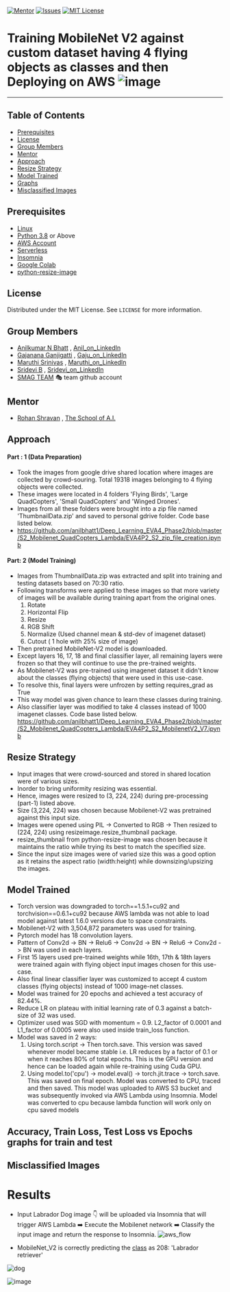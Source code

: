 <!-- PROJECT SHIELDS -->
<!--
*** I'm using markdown "reference style" links for readability.
*** Reference links are enclosed in brackets [ ] instead of parentheses ( ).
*** See the bottom of this document for the declaration of the reference variables
*** for contributors-url, forks-url, etc. This is an optional, concise syntax you may use.
*** https://www.markdownguide.org/basic-syntax/#reference-style-links
-->
[![Mentor][mentor-shield]][mentor-url]
[![Issues][issues-shield]][issues-url]
[![MIT License][license-shield]][license-url]

# Training MobileNet V2 against custom dataset having 4 flying objects as classes and then Deploying on AWS ![image](https://github.com/anilbhatt1/Deep_Learning_EVA4_Phase2/blob/master/S1_MobileNet_AWS_Lambda_S3_Insomnia/aws.jpg)
________

<!-- TABLE OF CONTENTS -->
## Table of Contents

* [Prerequisites](#prerequisites)
* [License](#license)
* [Group Members](#group-members)
* [Mentor](#mentor)
* [Approach](#Approach)
* [Resize Strategy](#resize-strategy)
* [Model Trained](#model-trained)
* [Graphs](#graphs)
* [Misclassified Images](#misclassified-images)
        
## Prerequisites

* [Linux](https://www.tutorialspoint.com/ubuntu/index.htm)
* [Python 3.8](https://www.python.org/downloads/) or Above
* [AWS Account](https://aws.amazon.com/free/?all-free-tier.sort-by=item.additionalFields.SortRank&all-free-tier.sort-order=asc)
* [Serverless](https://www.serverless.com/) 
* [Insomnia](https://insomnia.rest/download/)
* [Google Colab](https://colab.research.google.com/)
* [python-resize-image](https://pypi.org/project/python-resize-image/)

<!-- LICENSE -->
## License

Distributed under the MIT License. See `LICENSE` for more information.

<!-- GROUP MEMBERS -->
## Group Members
  - [Anilkumar N Bhatt](https://github.com/anilbhatt1) , [Anil_on_LinkedIn](https://www.linkedin.com/in/anilkumar-n-bhatt/)
  - [Gajanana Ganjigatti](https://github.com/gaju27) , [Gaju_on_LinkedIn](https://www.linkedin.com/in/gajanana-ganjigatti/)
  - [Maruthi Srinivas](https://github.com/mmaruthi) , [Maruthi_on_LinkedIn](https://www.linkedin.com/in/maruthi-srinivas-m/)
  - [Sridevi B](https://github.com/sridevibonthu) , [Sridevi_on_LinkedIn](https://www.linkedin.com/in/sridevi-bonthu/)
  - [SMAG TEAM](https://github.com/SMAGEVA4/session1/tree/master/Session1) :performing_arts: team github account

<!-- MENTOR -->
## Mentor

* [Rohan Shravan](https://www.linkedin.com/in/rohanshravan/) , [The School of A.I.](https://theschoolof.ai/)

<!-- APPROACH -->
## Approach

#### Part : 1  (Data Preparation)
- Took the images from google drive shared location where images are collected by crowd-souring. Total 19318 images belonging to 4 flying objects were collected.
- These images were located in 4 folders 'Flying Birds', 'Large QuadCopters', 'Small QuadCopters' and 'Winged Drones'. 
- Images from all these folders were brought into a zip file named 'ThumbnailData.zip' and saved to personal gdrive folder. Code base listed below.
- https://github.com/anilbhatt1/Deep_Learning_EVA4_Phase2/blob/master/S2_Mobilenet_QuadCopters_Lambda/EVA4P2_S2_zip_file_creation.ipynb
#### Part: 2 (Model Training)
- Images from ThumbnailData.zip was extracted and split into training and testing datasets based on 70:30 ratio. 
- Following transforms were applied to these images so that more variety of images will be available during training apart from the original ones.
   1) Rotate
   2) Horizontal Flip
   3) Resize
   4) RGB Shift
   5) Normalize (Used channel mean & std-dev of imagenet dataset)
   6) Cutout ( 1 hole with 25% size of image)
- Then pretrained MobileNet-V2 model is downloaded. 
- Except layers 16, 17, 18 and final classifier layer, all remaining layers were frozen so that they will continue to use the pre-trained weights. 
- As Mobilenet-V2 was pre-trained using imagenet dataset it didn't know about the classes (flying objects) that were used in this use-case. 
- To resolve this, final layers were unfrozen by setting requires_grad as True 
- This way model was given chance to learn these classes during training. 
- Also classifier layer was modified to take 4 classes instead of 1000 imagenet classes. Code base listed below.
https://github.com/anilbhatt1/Deep_Learning_EVA4_Phase2/blob/master/S2_Mobilenet_QuadCopters_Lambda/EVA4P2_S2_MobilenetV2_V7.ipynb


<!-- RESIZE STRATEGY -->
## Resize Strategy
- Input images that were crowd-sourced and stored in shared location were of various sizes. 
- Inorder to bring uniformity resizing was essential. 
- Hence, images were resized to (3, 224, 224) during pre-processing (part-1) listed above. 
- Size (3,224, 224) was chosen because Mobilenet-V2 was pretrained against this input size. 
- Images were opened using PIL -> Converted to RGB -> Then resized to (224, 224) using resizeimage.resize_thumbnail package. 
- resize_thumbnail from python-resize-image was chosen because it maintains the ratio while trying its best to match the specified size. 
- Since the input size images were of varied size this was a good option as it retains the aspect ratio (width:height) while downsizing/upsizing the images.

<!-- MODEL TRAINED -->
## Model Trained
- Torch version was downgraded to torch==1.5.1+cu92 and torchvision==0.6.1+cu92 because AWS lambda was not able to load model against latest 1.6.0 versions due to space constraints.
- Mobilenet-V2 with 3,504,872 parameters was used for training. 
- Pytorch model has 18 convolution layers. 
- Pattern of Conv2d -> BN -> Relu6 -> Conv2d -> BN -> Relu6 -> Conv2d -> BN was used in each layers. 
- First 15 layers used pre-trained weights while 16th, 17th & 18th layers were trained again with flying object input images chosen for this use-case. 
- Also final linear classifier layer was customized to accept 4 custom classes (flying objects) instead of 1000 image-net classes. 
- Model was trained for 20 epochs and achieved a test accuracy of 82.44%.
- Reduce LR on plateau with initial learning rate of 0.3 against a batch-size of 32 was used.
- Optimizer used was SGD with momentum = 0.9. L2_factor of 0.0001 and L1_factor of 0.0005 were also used inside train_loss function.
- Model was saved in 2 ways:
  1) Using torch.script -> Then torch.save. This version was saved whenever model became stable i.e. LR reduces by a factor of 0.1 or when it reaches 80% of total epochs. This is the GPU version and hence can be loaded again while re-training using Cuda GPU.
  2) Using model.to('cpu') -> model.eval() -> torch.jit.trace -> torch.save. This was saved on final epoch. Model was converted to CPU, traced and then saved. This model was uploaded to AWS S3 bucket and was subsequently invoked via AWS Lambda using Insomnia. Model was converted to cpu because lambda function will work only on cpu saved models

<!-- GRAPHS -->
## Accuracy, Train Loss, Test Loss vs Epochs graphs for train and test

<!-- MISCLASSIFIED IMAGES -->
## Misclassified Images



# Results

-   Input Labrador Dog image :point_down: will be uploaded via Insomnia that will trigger AWS Lambda :arrow_right: Execute the Mobilenet network :arrow_right: Classify the input image and return the response to Insomnia. 
![aws_flow](https://github.com/anilbhatt1/Deep_Learning_EVA4_Phase2/blob/master/S1_MobileNet_AWS_Lambda_S3_Insomnia/Flow_1.png)

-   MobileNet_V2 is correctly predicting the [class](https://gist.github.com/yrevar/942d3a0ac09ec9e5eb3a) as 208: 'Labrador retriever'
   
![dog](https://github.com/anilbhatt1/Deep_Learning_EVA4_Phase2/blob/master/S1_MobileNet_AWS_Lambda_S3_Insomnia/Yellow-Labrador-Retriever.jpg)

![image](https://github.com/anilbhatt1/Deep_Learning_EVA4_Phase2/blob/master/S1_MobileNet_AWS_Lambda_S3_Insomnia/outcome1.JPG)


<!-- MARKDOWN LINKS & IMAGES -->
<!-- https://www.markdownguide.org/basic-syntax/#reference-style-links -->
[mentor-shield]: https://img.shields.io/badge/Mentor-mentor-yellowgreen
[mentor-url]: https://www.linkedin.com/in/rohanshravan/
[forks-shield]: https://img.shields.io/github/forks/othneildrew/Best-README-Template.svg?style=flat-square
[forks-url]: https://github.com/othneildrew/Best-README-Template/network/members
[stars-shield]: https://img.shields.io/github/stars/othneildrew/Best-README-Template.svg?style=flat-square
[stars-url]: https://github.com/othneildrew/Best-README-Template/stargazers
[issues-shield]: https://img.shields.io/github/issues/othneildrew/Best-README-Template.svg?style=flat-square
[issues-url]: https://github.com/othneildrew/Best-README-Template/issues
[license-shield]: https://img.shields.io/github/license/othneildrew/Best-README-Template.svg?style=flat-square
[license-url]: https://github.com/anilbhatt1/Deep_Learning_EVA4_Phase2/blob/master/LICENSE.txt
[linkedin-shield]: https://img.shields.io/badge/-LinkedIn-black.svg?style=flat-square&logo=linkedin&colorB=555


